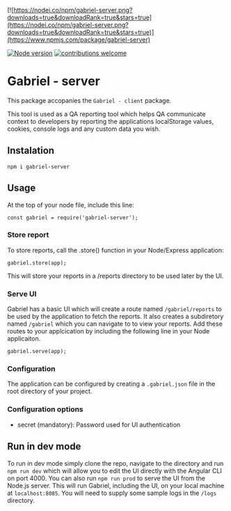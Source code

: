 [![https://nodei.co/npm/gabriel-server.png?downloads=true&downloadRank=true&stars=true](https://nodei.co/npm/gabriel-server.png?downloads=true&downloadRank=true&stars=true)](https://www.npmjs.com/package/gabriel-server)

[![Node version](https://img.shields.io/node/v/gabriel-server.svg?style=flat)](http://nodejs.org/download/)
[![contributions welcome](https://img.shields.io/badge/contributions-welcome-brightgreen.svg?style=flat)](https://github.com/dwyl/esta/issues)


# Gabriel - server

This package accopanies the `Gabriel - client` package.

This tool is used as a QA reporting tool which helps QA communicate context to developers by reporting the applications localStorage values, cookies, console logs and any custom data you wish.

## Instalation

`npm i gabriel-server`

## Usage

At the top of your node file, include this line:

```
const gabriel = require('gabriel-server');
```


### Store report

To store reports, call the .store() function in your Node/Express application:

```
gabriel.store(app);
```

This will store your reports in a /reports directory to be used later by the UI.


### Serve UI

Gabriel has a basic UI which will create a route named `/gabriel/reports` to be used by the application to fetch the reports. It also creates a subdiretory named `/gabriel` which you can navigate to to view your reports. Add these routes to your applcication by including the following line in your Node applicaiton.

```
gabriel.serve(app);
```


### Configuration
The application can be configured by creating a `.gabriel.json` file in the root directory of your project.


### Configuration options
- secret (mandatory): Password used for UI authentication


## Run in dev mode

To run in dev mode simply clone the repo, navigate to the directory and run `npm run dev` which will allow you to edit the UI directly with the Angular CLI on port 4000. You can also run `npm run prod` to serve the UI from the Node.js server. This will run Gabriel, including the UI, on your local machine at `localhost:8085`. You will need to supply some sample logs in the `/logs` directory.

